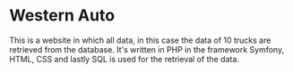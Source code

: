 # Western Auto
This is a website in which all data, in this case the data of 10 trucks are retrieved from the database. It's written in PHP in the framework Symfony, HTML, CSS and lastly SQL is used for the retrieval of the data.
